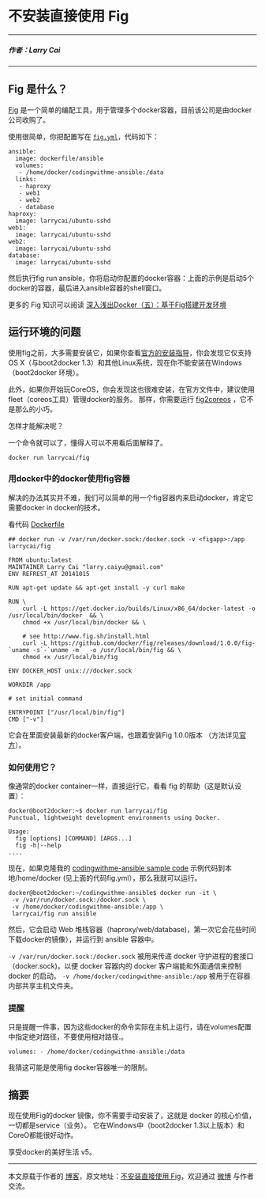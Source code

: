 # 不安装直接使用 Fig

---

##### 作者：Larry Cai

---

## Fig 是什么？

[Fig](http://fig.sh) 是一个简单的编配工具，用于管理多个docker容器，目前该公司是由docker公司收购了。

使用很简单，你把配置写在 [`fig.yml`](https://github.com/larrycai/codingwithme-ansible/blob/master/fig.yml)，代码如下：

```
ansible:
  image: dockerfile/ansible
  volumes: 
   - /home/docker/codingwithme-ansible:/data
  links: 
   - haproxy
   - web1
   - web2
   - database
haproxy:
  image: larrycai/ubuntu-sshd
web1:
  image: larrycai/ubuntu-sshd
web2:
  image: larrycai/ubuntu-sshd
database:
  image: larrycai/ubuntu-sshd
```

然后执行fig run ansible，你将启动你配置的docker容器：上面的示例是启动5个docker的容器，最后进入ansible容器的shell窗口。

更多的 Fig 知识可以阅读 [深入浅出Docker（五）：基于Fig搭建开发环境](https://docker.cn/p/docker-build-development-environment-based-on-fig)

## 运行环境的问题

使用fig之前，大多需要安装它，如果你查看[官方的安装指导](http://www.fig.sh/install.html)，你会发现它仅支持OS X（与boot2docker 1.3）和其他Linux系统，现在你不能安装在Windows（boot2docker 环境）。

此外，如果你开始玩CoreOS，你会发现这也很难安装，在官方文件中，建议使用fleet（coreos工具）管理docker的服务。 那样，你需要运行 [fig2coreos](https://github.com/centurylinklabs/fig2coreos) ，它不是那么的小巧。

怎样才能解决呢？

一个命令就可以了，懂得人可以不用看后面解释了。

```
docker run larrycai/fig
```

### 用docker中的docker使用fig容器

解决的办法其实并不难，我们可以简单的用一个fig容器内来启动docker，肯定它需要docker in docker的技术。

看代码 [Dockerfile](https://github.com/larrycai/docker-images/blob/master/fig/Dockerfile)

```
## docker run -v /var/run/docker.sock:/docker.sock -v <figapp>:/app larrycai/fig

FROM ubuntu:latest
MAINTAINER Larry Cai "larry.caiyu@gmail.com"
ENV REFREST_AT 20141015

RUN apt-get update && apt-get install -y curl make

RUN \
    curl -L https://get.docker.io/builds/Linux/x86_64/docker-latest -o /usr/local/bin/docker  && \
    chmod +x /usr/local/bin/docker && \

    # see http://www.fig.sh/install.html 
    curl -L https://github.com/docker/fig/releases/download/1.0.0/fig-`uname -s`-`uname -m`  -o /usr/local/bin/fig && \
    chmod +x /usr/local/bin/fig 

ENV DOCKER_HOST unix:///docker.sock

WORKDIR /app

# set initial command

ENTRYPOINT ["/usr/local/bin/fig"]
CMD ["-v"]
```

它会在里面安装最新的docker客户端，也跟着安装Fig 1.0.0版本 （方法详见[官方](http://www.fig.sh/install.html)）。

### 如何使用它？

像通常的docker container一样，直接运行它，看看 fig 的帮助（这是默认设置）：

```
docker@boot2docker:~$ docker run larrycai/fig
Punctual, lightweight development environments using Docker.

Usage:
  fig [options] [COMMAND] [ARGS...]
  fig -h|--help
....
```

现在，如果克隆我的 [codingwithme-ansible sample code](https://github.com/larrycai/codingwithme-ansible) 示例代码到本地/home/docker (见上面的代码fig.yml），那么我就可以运行。

```
docker@boot2docker:~/codingwithme-ansible$ docker run -it \
 -v /var/run/docker.sock:/docker.sock \
 -v /home/docker/codingwithme-ansible:/app \
 larrycai/fig run ansible
```

然后，它会启动 Web 堆栈容器（haproxy/web/database)，第一次它会花些时间下载docker的镜像），并运行到 ansible 容器中。

`-v /var/run/docker.sock:/docker.sock` 被用来传递 docker 守护进程的套接口（docker.sock)，以便 docker 容器内的 docker 客户端能和外面通信来控制 docker 的启动。 `-v /home/docker/codingwithme-ansible:/app` 被用于在容器内部共享主机文件夹。

### 提醒

只是提醒一件事，因为这些docker的命令实际在主机上运行，请在volumes配置中指定绝对路径，不要使用相对路径.。

```
volumes: - /home/docker/codingwithme-ansible:/data
```

我猜这可能是使用fig docker容器唯一的限制。

## 摘要

现在使用Fig的docker 镜像，你不需要手动安装了，这就是 docker 的核心价值，一切都是service（业务）。 它在Windows中（boot2docker 1.3以上版本）和CoreO都能很好动作。

享受docker的美好生活 v5。

---

本文原载于作者的 [博客](http://larrycaiyu.com/)，原文地址：[不安装直接使用 Fig](http://larrycaiyu.com/2014/10/30/running-fig-without-installation-in-docker-host.html)，欢迎通过 [微博](http://weibo.com/124565421?sudaref=larrycaiyu.com) 与作者交流。